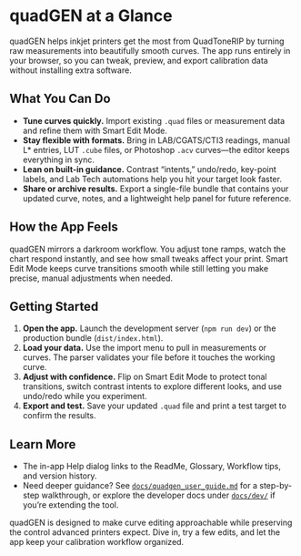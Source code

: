 # quadGEN at a Glance

quadGEN helps inkjet printers get the most from QuadToneRIP by turning raw measurements into beautifully smooth curves. The app runs entirely in your browser, so you can tweak, preview, and export calibration data without installing extra software.

## What You Can Do
- **Tune curves quickly.** Import existing `.quad` files or measurement data and refine them with Smart Edit Mode.
- **Stay flexible with formats.** Bring in LAB/CGATS/CTI3 readings, manual L* entries, LUT `.cube` files, or Photoshop `.acv` curves—the editor keeps everything in sync.
- **Lean on built-in guidance.** Contrast “intents,” undo/redo, key-point labels, and Lab Tech automations help you hit your target look faster.
- **Share or archive results.** Export a single-file bundle that contains your updated curve, notes, and a lightweight help panel for future reference.

## How the App Feels
quadGEN mirrors a darkroom workflow. You adjust tone ramps, watch the chart respond instantly, and see how small tweaks affect your print. Smart Edit Mode keeps curve transitions smooth while still letting you make precise, manual adjustments when needed.

## Getting Started
1. **Open the app.** Launch the development server (`npm run dev`) or the production bundle (`dist/index.html`).
2. **Load your data.** Use the import menu to pull in measurements or curves. The parser validates your file before it touches the working curve.
3. **Adjust with confidence.** Flip on Smart Edit Mode to protect tonal transitions, switch contrast intents to explore different looks, and use undo/redo while you experiment.
4. **Export and test.** Save your updated `.quad` file and print a test target to confirm the results.

## Learn More
- The in-app Help dialog links to the ReadMe, Glossary, Workflow tips, and version history.
- Need deeper guidance? See [`docs/quadgen_user_guide.md`](./quadgen_user_guide.md) for a step-by-step walkthrough, or explore the developer docs under [`docs/dev/`](./dev/) if you’re extending the tool.

quadGEN is designed to make curve editing approachable while preserving the control advanced printers expect. Dive in, try a few edits, and let the app keep your calibration workflow organized.
